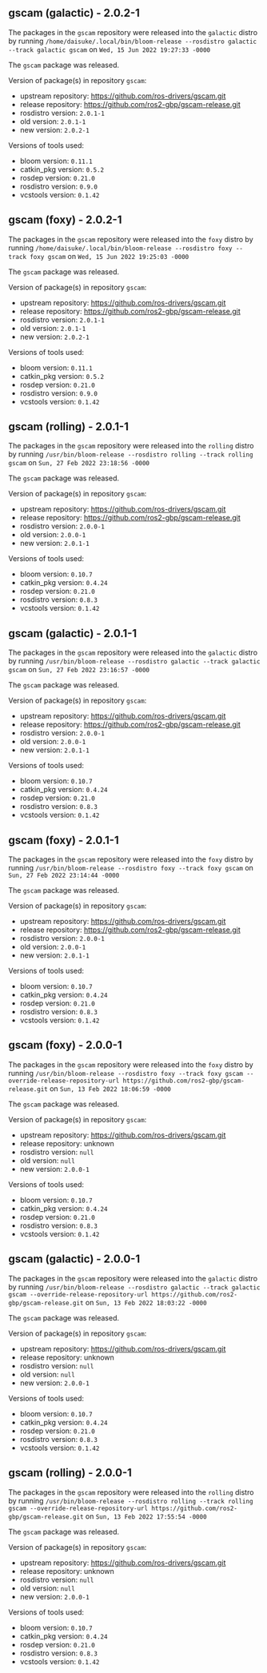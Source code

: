 ## gscam (galactic) - 2.0.2-1

The packages in the `gscam` repository were released into the `galactic` distro by running `/home/daisuke/.local/bin/bloom-release --rosdistro galactic --track galactic gscam` on `Wed, 15 Jun 2022 19:27:33 -0000`

The `gscam` package was released.

Version of package(s) in repository `gscam`:

- upstream repository: https://github.com/ros-drivers/gscam.git
- release repository: https://github.com/ros2-gbp/gscam-release.git
- rosdistro version: `2.0.1-1`
- old version: `2.0.1-1`
- new version: `2.0.2-1`

Versions of tools used:

- bloom version: `0.11.1`
- catkin_pkg version: `0.5.2`
- rosdep version: `0.21.0`
- rosdistro version: `0.9.0`
- vcstools version: `0.1.42`


## gscam (foxy) - 2.0.2-1

The packages in the `gscam` repository were released into the `foxy` distro by running `/home/daisuke/.local/bin/bloom-release --rosdistro foxy --track foxy gscam` on `Wed, 15 Jun 2022 19:25:03 -0000`

The `gscam` package was released.

Version of package(s) in repository `gscam`:

- upstream repository: https://github.com/ros-drivers/gscam.git
- release repository: https://github.com/ros2-gbp/gscam-release.git
- rosdistro version: `2.0.1-1`
- old version: `2.0.1-1`
- new version: `2.0.2-1`

Versions of tools used:

- bloom version: `0.11.1`
- catkin_pkg version: `0.5.2`
- rosdep version: `0.21.0`
- rosdistro version: `0.9.0`
- vcstools version: `0.1.42`


## gscam (rolling) - 2.0.1-1

The packages in the `gscam` repository were released into the `rolling` distro by running `/usr/bin/bloom-release --rosdistro rolling --track rolling gscam` on `Sun, 27 Feb 2022 23:18:56 -0000`

The `gscam` package was released.

Version of package(s) in repository `gscam`:

- upstream repository: https://github.com/ros-drivers/gscam.git
- release repository: https://github.com/ros2-gbp/gscam-release.git
- rosdistro version: `2.0.0-1`
- old version: `2.0.0-1`
- new version: `2.0.1-1`

Versions of tools used:

- bloom version: `0.10.7`
- catkin_pkg version: `0.4.24`
- rosdep version: `0.21.0`
- rosdistro version: `0.8.3`
- vcstools version: `0.1.42`


## gscam (galactic) - 2.0.1-1

The packages in the `gscam` repository were released into the `galactic` distro by running `/usr/bin/bloom-release --rosdistro galactic --track galactic gscam` on `Sun, 27 Feb 2022 23:16:57 -0000`

The `gscam` package was released.

Version of package(s) in repository `gscam`:

- upstream repository: https://github.com/ros-drivers/gscam.git
- release repository: https://github.com/ros2-gbp/gscam-release.git
- rosdistro version: `2.0.0-1`
- old version: `2.0.0-1`
- new version: `2.0.1-1`

Versions of tools used:

- bloom version: `0.10.7`
- catkin_pkg version: `0.4.24`
- rosdep version: `0.21.0`
- rosdistro version: `0.8.3`
- vcstools version: `0.1.42`


## gscam (foxy) - 2.0.1-1

The packages in the `gscam` repository were released into the `foxy` distro by running `/usr/bin/bloom-release --rosdistro foxy --track foxy gscam` on `Sun, 27 Feb 2022 23:14:44 -0000`

The `gscam` package was released.

Version of package(s) in repository `gscam`:

- upstream repository: https://github.com/ros-drivers/gscam.git
- release repository: https://github.com/ros2-gbp/gscam-release.git
- rosdistro version: `2.0.0-1`
- old version: `2.0.0-1`
- new version: `2.0.1-1`

Versions of tools used:

- bloom version: `0.10.7`
- catkin_pkg version: `0.4.24`
- rosdep version: `0.21.0`
- rosdistro version: `0.8.3`
- vcstools version: `0.1.42`


## gscam (foxy) - 2.0.0-1

The packages in the `gscam` repository were released into the `foxy` distro by running `/usr/bin/bloom-release --rosdistro foxy --track foxy gscam --override-release-repository-url https://github.com/ros2-gbp/gscam-release.git` on `Sun, 13 Feb 2022 18:06:59 -0000`

The `gscam` package was released.

Version of package(s) in repository `gscam`:

- upstream repository: https://github.com/ros-drivers/gscam.git
- release repository: unknown
- rosdistro version: `null`
- old version: `null`
- new version: `2.0.0-1`

Versions of tools used:

- bloom version: `0.10.7`
- catkin_pkg version: `0.4.24`
- rosdep version: `0.21.0`
- rosdistro version: `0.8.3`
- vcstools version: `0.1.42`


## gscam (galactic) - 2.0.0-1

The packages in the `gscam` repository were released into the `galactic` distro by running `/usr/bin/bloom-release --rosdistro galactic --track galactic gscam --override-release-repository-url https://github.com/ros2-gbp/gscam-release.git` on `Sun, 13 Feb 2022 18:03:22 -0000`

The `gscam` package was released.

Version of package(s) in repository `gscam`:

- upstream repository: https://github.com/ros-drivers/gscam.git
- release repository: unknown
- rosdistro version: `null`
- old version: `null`
- new version: `2.0.0-1`

Versions of tools used:

- bloom version: `0.10.7`
- catkin_pkg version: `0.4.24`
- rosdep version: `0.21.0`
- rosdistro version: `0.8.3`
- vcstools version: `0.1.42`


## gscam (rolling) - 2.0.0-1

The packages in the `gscam` repository were released into the `rolling` distro by running `/usr/bin/bloom-release --rosdistro rolling --track rolling gscam --override-release-repository-url https://github.com/ros2-gbp/gscam-release.git` on `Sun, 13 Feb 2022 17:55:54 -0000`

The `gscam` package was released.

Version of package(s) in repository `gscam`:

- upstream repository: https://github.com/ros-drivers/gscam.git
- release repository: unknown
- rosdistro version: `null`
- old version: `null`
- new version: `2.0.0-1`

Versions of tools used:

- bloom version: `0.10.7`
- catkin_pkg version: `0.4.24`
- rosdep version: `0.21.0`
- rosdistro version: `0.8.3`
- vcstools version: `0.1.42`


